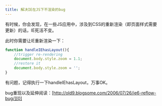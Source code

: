 ```yaml
---
title: 解决IE在JS下不渲染的bug
---
```

有时候，你会发现，在一些JS应用中，涉及到CSS的重新渲染（即页面样式需要更新）的话，IE死活不变。

此时你需要让IE重新渲染一下：

```js
function handleIEhasLayout(){
	//trigger re-rendering
	document.body.style.zoom = 1.1;
	//restore it
	document.body.style.zoom = '';
}
```

有问题，记得执行一下handleIEhasLayout，万事OK。

bug重现以及延伸阅读：[http://old9.blogsome.com/2006/07/26/ie6-reflow-bug/][0]

[0]: http://old9.blogsome.com/2006/07/26/ie6-reflow-bug/